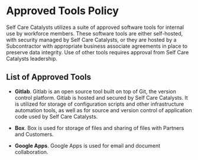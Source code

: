 # Approved Tools Policy

Self Care Catalysts utilizes a suite of approved software tools for internal use by workforce members. These software tools are either self-hosted, with security managed by Self Care Catalysts, or they are hosted by a Subcontractor with appropriate business associate agreements in place to preserve data integrity. Use of other tools requires approval from Self Care Catalysts leadership.

## List of Approved Tools

* **Gitlab**. Gitlab is an open source tool built on top of Git, the version control platform. Gitlab is hosted and secured by Self Care Catalysts. It is utilized for storage of configuration scripts and other infrastructure automation tools, as well as for source and version control of application code used by Self Care Catalysts.

* **Box**. Box is used for storage of files and sharing of files with Partners and Customers.

* **Google Apps**. Google Apps is used for email and document collaboration.
